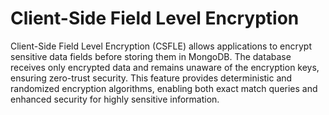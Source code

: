 # Client-Side Field Level Encryption

Client-Side Field Level Encryption (CSFLE) allows applications to encrypt sensitive data fields before storing them in MongoDB. The database receives only encrypted data and remains unaware of the encryption keys, ensuring zero-trust security. This feature provides deterministic and randomized encryption algorithms, enabling both exact match queries and enhanced security for highly sensitive information.